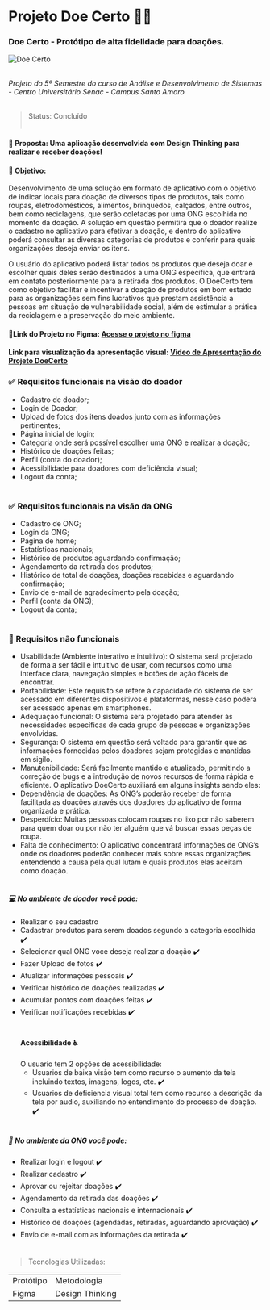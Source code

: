 # Projeto Doe Certo :bento::heartpulse:
 ### Doe Certo - Protótipo de alta fidelidade para doações.
 
  ![Doe Certo](https://github.com/gustavo-sousa98/Projeto-Doe_Certo/assets/83141051/8f4304f8-882d-4166-a2e6-4d9f296c8e88)
<br></br>

*Projeto do 5º Semestre do curso de Análise e Desenvolvimento de Sistemas - Centro Universitário Senac - Campus Santo Amaro*
 <br></br>
> Status: Concluído
<br></br>

#### :pushpin: Proposta: Uma aplicação desenvolvida com Design Thinking para realizar e receber doações!

#### :dart: Objetivo:
Desenvolvimento de uma solução em formato de aplicativo com o objetivo de indicar locais para doação de diversos tipos de produtos, tais como roupas, eletrodomésticos, alimentos, brinquedos, calçados, entre outros, bem como reciclagens, que serão coletadas por uma ONG escolhida no momento da doação. A solução em questão permitirá que o doador realize o cadastro no aplicativo para efetivar a doação, e dentro do aplicativo poderá consultar as diversas categorias de produtos e conferir para quais organizações deseja enviar os itens.

O usuário do aplicativo poderá listar todos os produtos que deseja doar e escolher quais deles serão destinados a uma ONG específica, que entrará em contato posteriormente para a retirada dos produtos. O DoeCerto tem como objetivo facilitar e incentivar a doação de produtos em bom estado para as organizações sem fins lucrativos que prestam assistência a pessoas em situação de vulnerabilidade social, além de estimular a prática da reciclagem e a preservação do meio ambiente.


#### :file_folder:Link do Projeto no Figma: [Acesse o projeto no figma](https://www.figma.com/proto/gdmWc9ybDEm8Q5nEKGGzEM/Projeto-de-PI---Doe-Certo?type=design&node-id=1-2&scaling=scale-down&page-id=0%3A1&starting-point-node-id=1%3A2)

#### Link para visualização da apresentação visual: [Video de Apresentação do Projeto DoeCerto](https://drive.google.com/file/d/1pU3GDfi58ebUmm8eckCsXUTd-p6Ip4si/view?usp=sharing)

### :white_check_mark: Requisitos funcionais na visão do doador
- Cadastro de doador;
- Login de Doador;
- Upload de fotos dos itens doados junto com as informações pertinentes;
- Página inicial de login;
- Categoria onde será possível escolher uma ONG e realizar a doação;
- Histórico de doações feitas;
- Perfil (conta do doador);
- Acessibilidade para doadores com deficiência visual;
- Logout da conta;
<br></br>

### :white_check_mark: Requisitos funcionais na visão da ONG
- Cadastro de ONG;
- Login da ONG;
- Página de home;
- Estatísticas nacionais;
- Histórico de produtos aguardando confirmação;
- Agendamento da retirada dos produtos;
- Histórico de total de doações, doações recebidas e aguardando confirmação;
- Envio de e-mail de agradecimento pela doação;
- Perfil (conta da ONG);
- Logout da conta;
<br></br>

### :no_entry_sign: Requisitos não funcionais
- Usabilidade (Ambiente interativo e intuitivo): O sistema será projetado de forma
a ser fácil e intuitivo de usar, com recursos como uma interface clara,
navegação simples e botões de ação fáceis de encontrar.
- Portabilidade: Este requisito se refere à capacidade do sistema de ser
acessado em diferentes dispositivos e plataformas, nesse caso poderá ser
acessado apenas em smartphones.
- Adequação funcional: O sistema será projetado para atender às necessidades
específicas de cada grupo de pessoas e organizações envolvidas.
- Segurança: O sistema em questão será voltado para garantir que as
informações fornecidas pelos doadores sejam protegidas e mantidas em sigilo.
- Manutenibilidade: Será facilmente mantido e atualizado, permitindo a correção
de bugs e a introdução de novos recursos de forma rápida e eficiente.
O aplicativo DoeCerto auxiliará em alguns insights sendo eles:
- Dependência de doações: As ONG’s poderão receber de forma facilitada as
doações através dos doadores do aplicativo de forma organizada e prática.
- Desperdício: Muitas pessoas colocam roupas no lixo por não saberem para
quem doar ou por não ter alguém que vá buscar essas peças de roupa.
- Falta de conhecimento: O aplicativo concentrará informações de ONG’s onde
os doadores poderão conhecer mais sobre essas organizações entendendo a
causa pela qual lutam e quais produtos elas aceitam como doação.
<br></br>

##### 💻 No ambiente de doador você pode:
- Realizar o seu cadastro
- Cadastrar produtos para serem doados segundo a categoria escolhida ✔️
- Selecionar qual ONG voce deseja realizar a doação ✔️
- Fazer Upload de fotos ✔️
- Atualizar informações pessoais ✔️
- Verificar histórico de doações realizadas ✔️
- Acumular pontos com doações feitas ✔️
- Verificar notificações recebidas ✔️
<br></br>
  #### Acessibilidade :wheelchair:
  O usuario tem 2 opções de acessibilidade:
  - Usuarios de baixa visão tem como recurso o aumento da tela incluindo textos, imagens, logos, etc. ✔️
  - Usuarios de deficiencia visual total tem como recurso a descrição da tela por audio, auxiliando no entendimento do processo de doação. ✔️
<br></br>

##### :wedding: No ambiente da ONG você pode:
- Realizar login e logout ✔️
- Realizar cadastro ✔️
- Aprovar ou rejeitar doações ✔️
- Agendamento da retirada das doações ✔️
- Consulta a estatísticas nacionais e internacionais ✔️
- Histórico de doações (agendadas, retiradas, aguardando aprovação) ✔️
- Envio de e-mail com as informações da retirada ✔️
<br></br>

> Tecnologias Utilizadas:
<table>
<tr>
  <td>Protótipo</td>
  <td>Metodologia</td>
</tr>
 <tr>
  <td>Figma</td>
  <td>Design Thinking</td> 
</tr>
